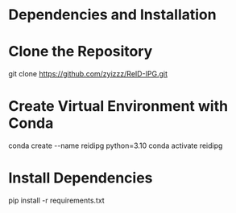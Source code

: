 Dependencies and Installation
=
# Clone the Repository
git clone https://github.com/zyizzz/ReID-IPG.git

# Create Virtual Environment with Conda
conda create --name reidipg python=3.10
conda activate reidipg

# Install Dependencies
pip install -r requirements.txt
